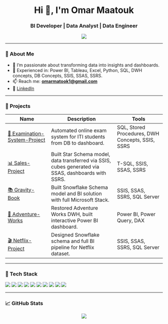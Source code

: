 <h1 align="center">Hi 👋, I'm Omar Maatouk</h1>
<h3 align="center">BI Developer | Data Analyst | Data Engineer</h3>

<p align="center">
  <img src="https://readme-typing-svg.herokuapp.com?lines=Data+Analyst+%7C+BI+Developer+%7C+SQL+%7C+SSIS+%7C+Power+BI+%7C+Python;Always+learning+new+things!" />
</p>

---

### 🧠 About Me

- 💼 I’m passionate about transforming data into insights and dashboards.
- 🎯 Experienced in:  Power BI, Tableau, Excel, Python, SQL, DWH concepts, DB Concepts, SSIS, SSAS, SSRS.
- 📫 Reach me: **omarmatook1@gmail.com**
- 🔗 [LinkedIn](https://www.linkedin.com/in/omar-maatouk-659bb7229)

---

### 🚀 Projects

| Name | Description | Tools |
|------|-------------|-------|
| [📘 Examination-System-Project](https://github.com/omarmaatouk/Examination-System-Project) | Automated online exam system for ITI students from DB to dashboard. | SQL, Stored Procedures, DWH Concepts, SSIS, SSRS |
| [📊 Sales-Project](https://github.com/omarmaatouk/Sales-Project) | Built Star Schema model, data transferred via SSIS, cubes generated via SSAS, dashboards with SSRS. | T-SQL, SSIS, SSAS, SSRS |
| [📚 Gravity-Book](https://github.com/omarmaatouk/Gravity-Book) | Built Snowflake Schema model and BI solution with full Microsoft Stack. | SSIS, SSAS, SSRS, SQL Server |
| [🏢 Adventure-Works](https://github.com/omarmaatouk/Adventure-Works) | Restored Adventure Works DWH, built interactive Power BI dashboard. | Power BI, Power Query, DAX |
| [🎬 Netflix-Project](https://github.com/omarmaatouk/Netflix-Project) | Designed Snowflake schema and full BI pipeline for Netflix dataset. | SSIS, SSAS, SSRS, SQL Server |

---


### 🧰 Tech Stack

<p align="left">
  <img src="https://img.shields.io/badge/Power%20BI-F2C811?style=flat&logo=powerbi&logoColor=black" />
  <img src="https://img.shields.io/badge/Tableau-E97627?style=flat&logo=tableau&logoColor=white" />
  <img src="https://img.shields.io/badge/Excel-217346?style=flat&logo=microsoft-excel&logoColor=white" />
  <img src="https://img.shields.io/badge/Python-3776AB?style=flat&logo=python&logoColor=white" />
  <img src="https://img.shields.io/badge/SQL-4479A1?style=flat&logo=mysql&logoColor=white" />
  <img src="https://img.shields.io/badge/SSIS-%23239120?style=flat&logo=microsoft&logoColor=white" />
  <img src="https://img.shields.io/badge/SSAS-%230074C2?style=flat&logo=azure-devops&logoColor=white" />
  <img src="https://img.shields.io/badge/SSRS-%23FF6C37?style=flat&logo=powerbi&logoColor=white" />
  <img src="https://img.shields.io/badge/Database-003B57?style=flat&logo=databricks&logoColor=white" />
  <img src="https://img.shields.io/badge/Data%20Warehouse-0A192F?style=flat&logo=amazon-redshift&logoColor=white" />
</p>


---

### 📈 GitHub Stats

<p align="center">
  <img src="https://github-readme-stats.vercel.app/api?username=omarmaatouk&show_icons=true&theme=radical" />
</p>
